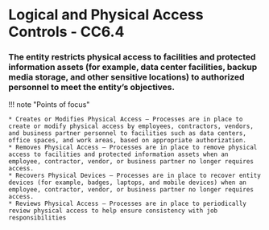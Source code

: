 # Logical and Physical Access Controls - CC6.4

### The entity restricts physical access to facilities and protected information assets (for example, data center facilities, backup media storage, and other sensitive locations) to authorized personnel to meet the entity’s objectives.

!!! note "Points of focus"

    * Creates or Modifies Physical Access — Processes are in place to create or modify physical access by employees, contractors, vendors, and business partner personnel to facilities such as data centers, office spaces, and work areas, based on appropriate authorization.
    * Removes Physical Access — Processes are in place to remove physical access to facilities and protected information assets when an employee, contractor, vendor, or business partner no longer requires access.
    * Recovers Physical Devices — Processes are in place to recover entity devices (for example, badges, laptops, and mobile devices) when an employee, contractor, vendor, or business partner no longer requires access. 
    * Reviews Physical Access — Processes are in place to periodically review physical access to help ensure consistency with job responsibilities


